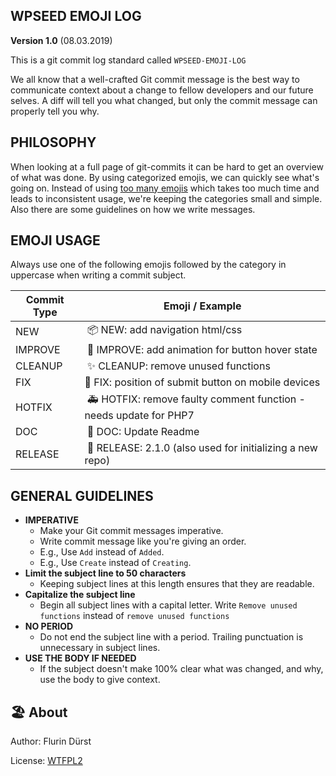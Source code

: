 ## WPSEED EMOJI LOG
**Version 1.0** (08.03.2019)

This is a git commit log standard called `WPSEED-EMOJI-LOG`

We all know that a well-crafted Git commit message is the best way to communicate context about a change to fellow developers and our future selves. A diff will tell you what changed, but only the commit message can properly tell you why.

## PHILOSOPHY
When looking at a full page of git-commits it can be hard to get an overview of what was done. By using categorized emojis, we can quickly see what's going on. Instead of using [too many emojis](https://gitmoji.carloscuesta.me/) which takes too much time and leads to inconsistent usage, we're keeping the categories small and simple. Also there are some guidelines on how we write messages.

## EMOJI USAGE
Always use one of the following emojis followed by the category in uppercase when writing a commit subject.

Commit Type | Emoji / Example
----------  | --------------
NEW | 📦  NEW: add navigation html/css
IMPROVE | 💎  IMPROVE: add animation for button hover state
CLEANUP | ✨ CLEANUP: remove unused functions
FIX | 🐛 FIX: position of submit button on mobile devices
HOTFIX | 🚑 HOTFIX: remove faulty comment function - needs update for PHP7
DOC | 📖 DOC: Update Readme
RELEASE | 🚀 RELEASE: 2.1.0 (also used for initializing a new repo)

## GENERAL GUIDELINES
* **IMPERATIVE**
  - Make your Git commit messages imperative.
  - Write commit message like you're giving an order.
  - E.g., Use `Add` instead of `Added`.
  - E.g., Use `Create` instead of `Creating`.
* **Limit the subject line to 50 characters**
  - Keeping subject lines at this length ensures that they are readable.
* **Capitalize the subject line**
  - Begin all subject lines with a capital letter. Write `Remove unused functions` instead of `remove unused functions`
* **NO PERIOD**
  - Do not end the subject line with a period. Trailing punctuation is unnecessary in subject lines.
* **USE THE BODY IF NEEDED**
  - If the subject doesn't make 100% clear what was changed, and why, use the body to give context.

## 🏖 About
Author: Flurin Dürst

License: [WTFPL2](https://en.wikipedia.org/wiki/WTFPL)
